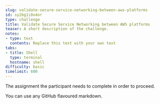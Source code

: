 ```yaml
---
slug: validate-secure-service-networking-between-aws-platforms
id: sy2bg1i0x4or
type: challenge
title: Validate Secure Service Networking between AWS platforms
teaser: A short description of the challenge.
notes:
- type: text
  contents: Replace this text with your own text
tabs:
- title: Shell
  type: terminal
  hostname: shell
difficulty: basic
timelimit: 600
---
```

The assignment the participant needs to complete in order to proceed.

You can use any GitHub flavoured markdown.